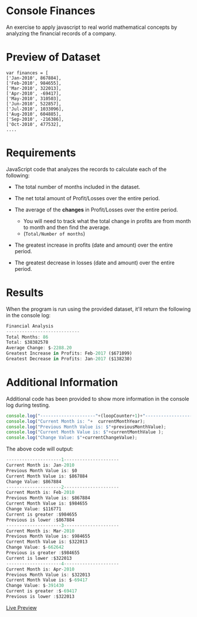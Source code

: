 # Console Finances
An exercise to apply javascript to real world mathematical concepts by analyzing the financial records of a company.

# Preview of Dataset
    var finances = [
    ['Jan-2010', 867884],
    ['Feb-2010', 984655],
    ['Mar-2010', 322013],
    ['Apr-2010', -69417],
    ['May-2010', 310503],
    ['Jun-2010', 522857],
    ['Jul-2010', 1033096],
    ['Aug-2010', 604885],
    ['Sep-2010', -216386],
    ['Oct-2010', 477532],
    ....

# Requirements
JavaScript code that analyzes the records to calculate each of the following:

* The total number of months included in the dataset.

* The net total amount of Profit/Losses over the entire period.

* The average of the **changes** in Profit/Losses over the entire period.
  * You will need to track what the total change in profits are from month to month and then find the average.
  * (`Total/Number of months`)

* The greatest increase in profits (date and amount) over the entire period.

* The greatest decrease in losses (date and amount) over the entire period.

# Results
When the program is run using the provided dataset, it'll return the following in the console log:

```javascript
Financial Analysis
----------------------------
Total Months: 86
Total: $38382578
Average Change: $-2288.20
Greatest Increase in Profits: Feb-2017 ($671099)
Greatest Decrease in Profits: Jan-2017 ($138230)              
```

# Additional Information
Additional code has been provided to show more information in the console log during testing.

```javascript
console.log("---------------------"+(loopCounter+1)+"---------------------");
console.log("Current Month is: "+  currentMonthYear);
console.log("Previous Month Value is: $"+previousMonthValue);
console.log("Current Month Value is: $"+currentMonthValue );
console.log("Change Value: $"+currentChangeValue);
```

The above code will output:
```javascript
---------------------1---------------------
Current Month is: Jan-2010
Previous Month Value is: $0
Current Month Value is: $867884
Change Value: $867884
---------------------2---------------------
Current Month is: Feb-2010
Previous Month Value is: $867884
Current Month Value is: $984655
Change Value: $116771
Current is greater :$984655
Previous is lower :$867884
---------------------3---------------------
Current Month is: Mar-2010
Previous Month Value is: $984655
Current Month Value is: $322013
Change Value: $-662642
Previous is greater :$984655
Current is lower :$322013
---------------------4---------------------
Current Month is: Apr-2010
Previous Month Value is: $322013
Current Month Value is: $-69417
Change Value: $-391430
Current is greater :$-69417
Previous is lower :$322013
```


[Live Preview](https://dodzikojo.github.io/Console-Finances/ "Live Preview")